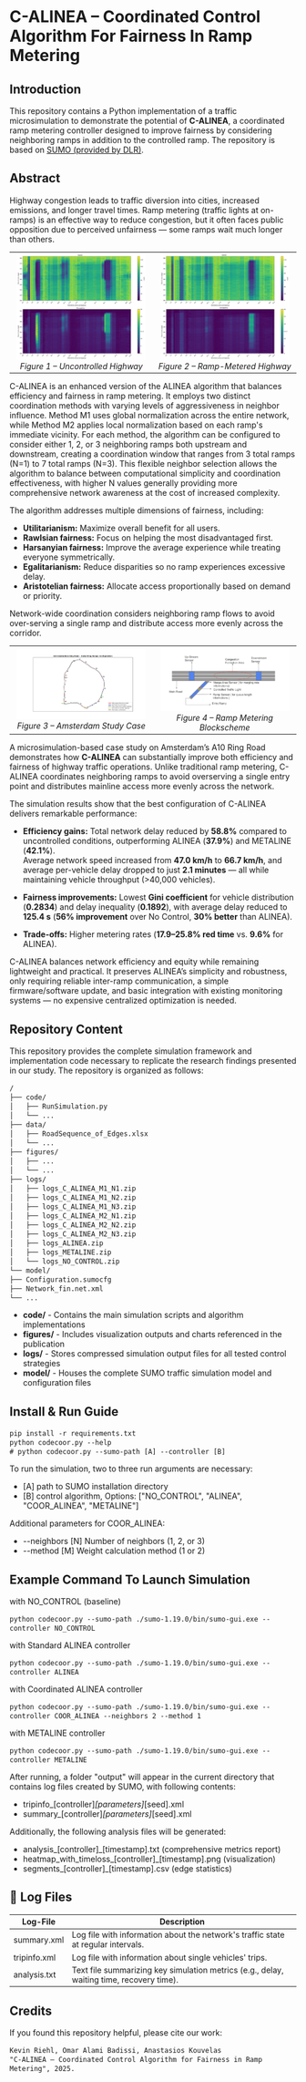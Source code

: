 # C-ALINEA – Coordinated Control Algorithm For Fairness In Ramp Metering

## Introduction
This repository contains a Python implementation of a traffic microsimulation to demonstrate the potential of **C-ALINEA**, a coordinated ramp metering controller designed to improve fairness by considering neighboring ramps in addition to the controlled ramp. The repository is based on [SUMO (provided by DLR)](https://sumo.dlr.de).

## Abstract
Highway congestion leads to traffic diversion into cities, increased emissions, and longer travel times. Ramp metering (traffic lights at on-ramps) is an effective way to reduce congestion, but it often faces public opposition due to perceived unfairness — some ramps wait much longer than others.



<table>
<tr>
<td align="center" width="50%">
  <img src="figures/heatmap_no_control.png" alt="heatmap no control" width="95%"/><br/>
  <em>Figure 1 – Uncontrolled Highway </em>
</td>
<td align="center" width="50%">
  <img src="figures/heatmap_RM.png" alt="heatmap RM" width="95%"/><br/>
  <em>Figure 2 – Ramp-Metered Highway </em>
</td>
</tr>
</table>


C-ALINEA is an enhanced version of the ALINEA algorithm that balances efficiency and fairness in ramp metering. It employs two distinct coordination methods with varying levels of aggressiveness in neighbor influence. Method M1 uses global normalization across the entire network, while Method M2 applies local normalization based on each ramp's immediate vicinity. For each method, the algorithm can be configured to consider either 1, 2, or 3 neighboring ramps both upstream and downstream, creating a coordination window that ranges from 3 total ramps (N=1) to 7 total ramps (N=3). This flexible neighbor selection allows the algorithm to balance between computational simplicity and coordination effectiveness, with higher N values generally providing more comprehensive network awareness at the cost of increased complexity.

The algorithm addresses multiple dimensions of fairness, including:

- **Utilitarianism:** Maximize overall benefit for all users.  
- **Rawlsian fairness:** Focus on helping the most disadvantaged first.  
- **Harsanyian fairness:** Improve the average experience while treating everyone symmetrically.  
- **Egalitarianism:** Reduce disparities so no ramp experiences excessive delay.  
- **Aristotelian fairness:** Allocate access proportionally based on demand or priority.  

Network-wide coordination considers neighboring ramp flows to avoid over-serving a single ramp and distribute access more evenly across the corridor.


<table>
<tr>
<td align="center" width="50%">
  <img src="figures/Amsterdam_Studycase.png" alt="Amsterdam Study Case" width="95%"/><br/>
  <em>Figure 3 – Amsterdam Study Case</em>
</td>
<td align="center" width="50%">
  <img src="figures/Blockscheme_RM.png" alt="Ramp Metering Blockscheme" width="95%"/><br/>
  <em>Figure 4 – Ramp Metering Blockscheme</em>
</td>
</tr>
</table>


A microsimulation-based case study on Amsterdam’s A10 Ring Road demonstrates how **C-ALINEA** can substantially improve both efficiency and fairness of highway traffic operations. Unlike traditional ramp metering, C-ALINEA coordinates neighboring ramps to avoid overserving a single entry point and distributes mainline access more evenly across the network.

The simulation results show that the best configuration of C-ALINEA delivers remarkable performance:

- **Efficiency gains:** Total network delay reduced by **58.8%** compared to uncontrolled conditions, outperforming ALINEA (**37.9%**) and METALINE (**42.1%**).  
  Average network speed increased from **47.0 km/h** to **66.7 km/h**, and average per-vehicle delay dropped to just **2.1 minutes** — all while maintaining vehicle throughput (>40,000 vehicles).  

- **Fairness improvements:** Lowest **Gini coefficient** for vehicle distribution (**0.2834**) and delay inequality (**0.1892**), with average delay reduced to **125.4 s** (**56% improvement** over No Control, **30% better** than ALINEA).  

- **Trade-offs:** Higher metering rates (**17.9–25.8% red time** vs. **9.6%** for ALINEA).

C-ALINEA balances network efficiency and equity while remaining lightweight and practical. It preserves ALINEA’s simplicity and robustness, only requiring reliable inter-ramp communication, a simple firmware/software update, and basic integration with existing monitoring systems — no expensive centralized optimization is needed.



## Repository Content
This repository provides the complete simulation framework and implementation code necessary to replicate the research findings presented in our study. The repository is organized as follows:
```
/
├── code/
│   ├── RunSimulation.py
│   └── ...
├── data/
│   ├── RoadSequence_of_Edges.xlsx
│   └── ...
├── figures/
│   ├── ...
│   └── ...
├── logs/
│   ├── logs_C_ALINEA_M1_N1.zip
│   ├── logs_C_ALINEA_M1_N2.zip
│   ├── logs_C_ALINEA_M1_N3.zip
│   ├── logs_C_ALINEA_M2_N1.zip
│   ├── logs_C_ALINEA_M2_N2.zip
│   ├── logs_C_ALINEA_M2_N3.zip
│   ├── logs_ALINEA.zip
│   ├── logs_METALINE.zip
│   └── logs_NO_CONTROL.zip
└── model/
├── Configuration.sumocfg
├── Network_fin.net.xml
└── ...
```
- **code/** - Contains the main simulation scripts and algorithm implementations
- **figures/** - Includes visualization outputs and charts referenced in the publication  
- **logs/** - Stores compressed simulation output files for all tested control strategies
- **model/** - Houses the complete SUMO traffic simulation model and configuration files

## Install & Run Guide
```
pip install -r requirements.txt
python codecoor.py --help
# python codecoor.py --sumo-path [A] --controller [B]
```
To run the simulation, two to three run arguments are necessary:

- [A] path to SUMO installation directory
- [B] control algorithm, Options: ["NO_CONTROL", "ALINEA", "COOR_ALINEA", "METALINE"]

Additional parameters for COOR_ALINEA:
- --neighbors [N] Number of neighbors (1, 2, or 3)
- --method [M] Weight calculation method (1 or 2)

## Example Command To Launch Simulation

with NO_CONTROL (baseline)
```
python codecoor.py --sumo-path ./sumo-1.19.0/bin/sumo-gui.exe --controller NO_CONTROL
```
with Standard ALINEA controller
```
python codecoor.py --sumo-path ./sumo-1.19.0/bin/sumo-gui.exe --controller ALINEA
```
with Coordinated ALINEA controller
```
python codecoor.py --sumo-path ./sumo-1.19.0/bin/sumo-gui.exe --controller COOR_ALINEA --neighbors 2 --method 1
```
with METALINE controller
```
python codecoor.py --sumo-path ./sumo-1.19.0/bin/sumo-gui.exe --controller METALINE
```
After running, a folder "output" will appear in the current directory that contains log files created by SUMO, with following contents:
- tripinfo_[controller]_[parameters]_[seed].xml
- summary_[controller]_[parameters]_[seed].xml

Additionally, the following analysis files will be generated:
- analysis_[controller]_[timestamp].txt (comprehensive metrics report)
- heatmap_with_timeloss_[controller]_[timestamp].png (visualization)
- segments_[controller]_[timestamp].csv (edge statistics)

## 📑 Log Files

| Log-File          | Description                                                                 |
|------------------|-----------------------------------------------------------------------------|
| summary.xml  | Log file with information about the network's traffic state at regular intervals. |
| tripinfo.xml    | Log file with information about single vehicles' trips.                     |
| analysis.txt     | Text file summarizing key simulation metrics (e.g., delay, waiting time, recovery time). |



## Credits

If you found this repository helpful, please cite our work:

```
Kevin Riehl, Omar Alami Badissi, Anastasios Kouvelas
"C-ALINEA – Coordinated Control Algorithm for Fairness in Ramp Metering", 2025.
```
